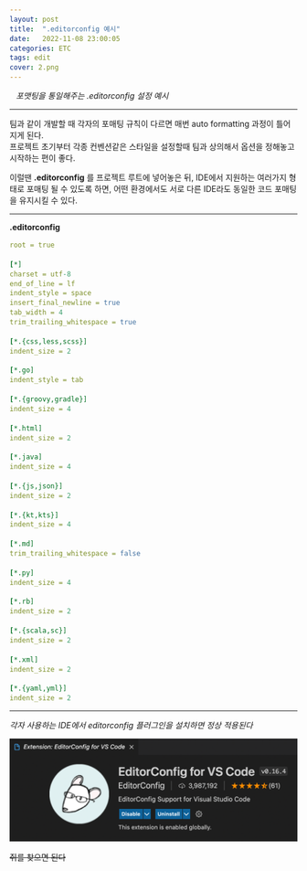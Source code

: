 ```yaml
---
layout: post
title:  ".editorconfig 예시"
date:   2022-11-08 23:00:05
categories: ETC
tags: edit
cover: 2.png
---
```


<i class="fa-regular fa-circle-check" style="margin-right:0.7rem"></i>*포맷팅을 통일해주는 .editorconfig 설정 예시*

---

팀과 같이 개발할 때 각자의 포매팅 규칙이 다르면 매번 auto formatting 과정이 틀어지게 된다.    
프로젝트 초기부터 각종 컨벤션같은 스타일을 설정할때 팀과 상의해서 옵션을 정해놓고 시작하는 편이 좋다.   

이럴땐 **.editorconfig** 를 프로젝트 루트에 넣어놓은 뒤, IDE에서 지원하는 여러가지 형태로 포매팅 될 수 있도록 하면, 어떤 환경에서도 서로 다른 IDE라도 동일한 코드 포매팅을 유지시킬 수 있다.

---



**.editorconfig**
```yml
root = true
 
[*]
charset = utf-8
end_of_line = lf
indent_style = space
insert_final_newline = true
tab_width = 4
trim_trailing_whitespace = true
 
[*.{css,less,scss}]
indent_size = 2
 
[*.go]
indent_style = tab
 
[*.{groovy,gradle}]
indent_size = 4
 
[*.html]
indent_size = 2
 
[*.java]
indent_size = 4
 
[*.{js,json}]
indent_size = 2
 
[*.{kt,kts}]
indent_size = 4
 
[*.md]
trim_trailing_whitespace = false
 
[*.py]
indent_size = 4
 
[*.rb]
indent_size = 2
 
[*.{scala,sc}]
indent_size = 2
 
[*.xml]
indent_size = 2
 
[*.{yaml,yml}]
indent_size = 2
```

---

*각자 사용하는 IDE에서 editorconfig 플러그인을 설치하면 정상 적용된다*

<a href="/assets/images/2.png" data-lightbox="falcon9-large" data-title="Visual Studio Code 플러그인 예시">
  <img src="/assets/images/2.png" title="Visual Studio Code 플러그인 예시">
</a>

~~쥐를 찾으면 된다~~